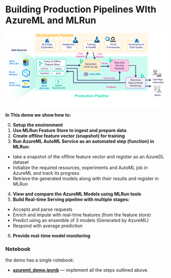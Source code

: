 # Building Production Pipelines WIth AzureML and MLRun

<img src="./azure-mlrun.png" alt="MLRun-in-azure" width="1000"/>

**In This demo we show how to:**

0. **Setup the environment**
1. **Use MLRun Feature Store to ingest and prepare data**
2. **Create offline feature vector (snapshot) for training**
3. **Run AzureML AutoML Service as an automated step (function) in MLRun:**
  * take a snapshot of the offline feature vector and register as an AzureDL dataset
  * Initialize the required resources, experiments and AutoML job in AzureML and track its progress
  * Retrieve the generated models along with their results and register in MLRun
4. **View and compare the AzureML Models using MLRun tools**
5. **Build Real-time Serving pipeline with multiple stages:**
  * Accepts and parse requests
  * Enrich and impute with real-time features (from the feature store)
  * Predict using an ensemble of 3 models (Generated by AzureML)
  * Respond with average prediction
6. **Provide real-time model monitoring**

<a id="notebooks"></a>
### Notebook

the demo has a single notebook:

- [**azureml_demo.ipynb**](azureml_demo.ipynb) &mdash; implement all the steps outlined above.


